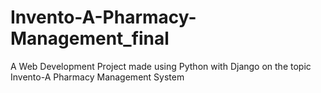 # Invento-A-Pharmacy-Management_final
 A Web Development Project made using Python with Django on the topic Invento-A Pharmacy Management System
